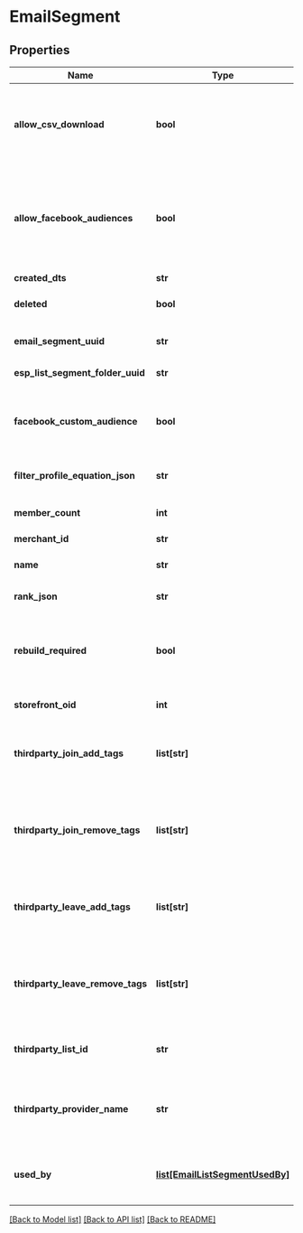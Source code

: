 # EmailSegment

## Properties
Name | Type | Description | Notes
------------ | ------------- | ------------- | -------------
**allow_csv_download** | **bool** | True if the current user has the rights to download this segment. | [optional] 
**allow_facebook_audiences** | **bool** | True if this StoreFront has the Facebook Analytics app connected and supports them | [optional] 
**created_dts** | **str** | Created date | [optional] 
**deleted** | **bool** | True if this campaign was deleted | [optional] 
**email_segment_uuid** | **str** | Email segment UUID | [optional] 
**esp_list_segment_folder_uuid** | **str** | List/Segment folder UUID | [optional] 
**facebook_custom_audience** | **bool** | True if you want to sync to a facebook custom audience | [optional] 
**filter_profile_equation_json** | **str** | File profile equation json | [optional] 
**member_count** | **int** | Count of members in this segment | [optional] 
**merchant_id** | **str** | Merchant ID | [optional] 
**name** | **str** | Name of email segment | [optional] 
**rank_json** | **str** | Rank settings json | [optional] 
**rebuild_required** | **bool** | True if a rebuild is required because some part of the segment has changed | [optional] 
**storefront_oid** | **int** | Storefront oid | [optional] 
**thirdparty_join_add_tags** | **list[str]** | Third party provider tags to add when a customer joins the segment. | [optional] 
**thirdparty_join_remove_tags** | **list[str]** | Third party provider tags to remove when a customer joins the segment. | [optional] 
**thirdparty_leave_add_tags** | **list[str]** | Third party provider tags to add when a customer leaves the segment. | [optional] 
**thirdparty_leave_remove_tags** | **list[str]** | Third party provider tags to remove when a customer leaves the segment. | [optional] 
**thirdparty_list_id** | **str** | List id of third party provider to sync with. | [optional] 
**thirdparty_provider_name** | **str** | Name of third party provider to sync segment to a list with. | [optional] 
**used_by** | [**list[EmailListSegmentUsedBy]**](EmailListSegmentUsedBy.md) | Details on the flows or campaigns that use this list. | [optional] 

[[Back to Model list]](../README.md#documentation-for-models) [[Back to API list]](../README.md#documentation-for-api-endpoints) [[Back to README]](../README.md)


